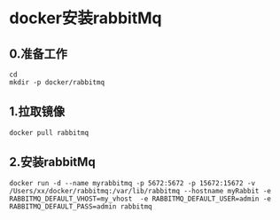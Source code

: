 # docker安装rabbitMq
## 0.准备工作
```
cd 
mkdir -p docker/rabbitmq 
```
## 1.拉取镜像
``` 
docker pull rabbitmq
```

## 2.安装rabbitMq
``` 
docker run -d --name myrabbitmq -p 5672:5672 -p 15672:15672 -v /Users/xx/docker/rabbitmq:/var/lib/rabbitmq --hostname myRabbit -e RABBITMQ_DEFAULT_VHOST=my_vhost  -e RABBITMQ_DEFAULT_USER=admin -e RABBITMQ_DEFAULT_PASS=admin rabbitmq

```
## 